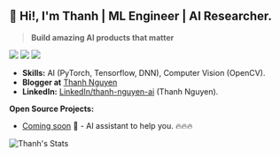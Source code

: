 
## 👋 Hi!, I'm Thanh | ML Engineer | AI Researcher.

> **Build amazing AI products that matter**

![](https://img.shields.io/badge/-Python-333?style=flat-square&logo=Python&logoColor=fff)
![](https://img.shields.io/badge/-PyTorch-e34f26?style=flat-square&logo=PyTorch&logoColor=fff)
<img src="https://komarev.com/ghpvc/?username=thanhnguyentung95"> 

- **Skills:** AI (PyTorch, Tensorflow, DNN), Computer Vision (OpenCV).
- **Blogger at** [Thanh Nguyen](https://viblo.asia/u/nguyen.tung.thanh)
- **LinkedIn:** [LinkedIn/thanh-nguyen-ai](https://www.linkedin.com/in/thanh-nguyen-ai/) (Thanh Nguyen).

**Open Source Projects:**

- [Coming soon](https://github.com/thanhnguyentung95/rmbg-birefnet) 🦙 - AI assistant to help you. 🔥🔥🔥

![Thanh's Stats](https://github-readme-stats.vercel.app/api?username=thanhnguyentung95&theme=default&show_icons=true&hide_border=false&count_private=true)
